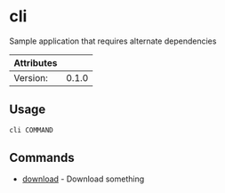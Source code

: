 # cli

Sample application that requires alternate dependencies

| Attributes       | &nbsp;
|------------------|-------------
| Version:         | 0.1.0

## Usage

```bash
cli COMMAND
```

## Commands

- [download](cli%20download) - Download something


